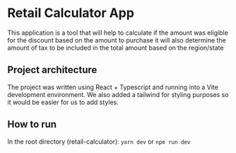 # Retail Calculator App

This application is a tool that will help to calculate if the amount was eligible for the discount based on the amount to purchase it will also determine the amount of tax to be included in the total amount based on the region/state


## Project architecture

The project was written using React + Typescript and running into a Vite development environment. We also added a tailwind for styling purposes so it would be easier for us to add styles.

## How to run

In the root directory (retail-calculator):
```yarn dev``` or ```npm run dev```
